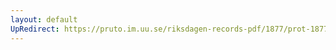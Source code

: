 ```yaml
---
layout: default
UpRedirect: https://pruto.im.uu.se/riksdagen-records-pdf/1877/prot-1877--ak--002/prot-1877--ak--002_011.pdf
---
```

